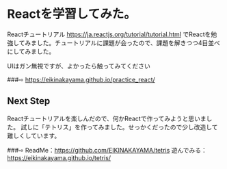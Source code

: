 # Reactを学習してみた。

Reactチュートリアル https://ja.reactjs.org/tutorial/tutorial.html
でReactを勉強してみました。チュートリアルに課題が会ったので、課題を解きつつ4目並べにしてみました。

UIはガン無視ですが、よかったら触ってみてください

###⇨ https://eikinakayama.github.io/practice_react/

## Next Step

Reactチュートリアルを楽しんだので、何かReactで作ってみようと思いました。
試しに「テトリス」を作ってみました。せっかくだったので少し改造して難しくしています。

###⇨ ReadMe：https://github.com/EIKINAKAYAMA/tetris
     遊んでみる：https://eikinakayama.github.io/tetris/
